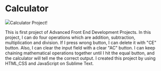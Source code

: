 # Calculator


![](https://raw.githubusercontent.com/erolozge/Calculator/master/Calculator.png)Calculator Project!

This is first project of Advanced Front End Development Projects.
In this project, I can do four operations which are addition, subtraction, multiplication and division. If I press wrong button, I can delete it with "CE" button. Also, I can clear the input field with a clear "AC" button.
I can keep chaining mathematical operations together until I hit the equal button, and the calculator will tell me the correct output.
I created this project by using HTML,CSS and JavaScript on Sublime Text.
